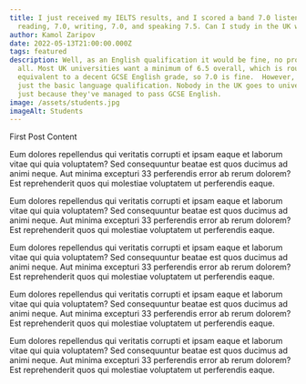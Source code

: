 ```yaml
---
title: I just received my IELTS results, and I scored a band 7.0 listening 6.5,
  reading, 7.0, writing, 7.0, and speaking 7.5. Can I study in the UK with this?
author: Kamol Zaripov
date: 2022-05-13T21:00:00.000Z
tags: featured
description: Well, as an English qualification it would be fine, no problem at
  all. Most UK universities want a minimum of 6.5 overall, which is roughly
  equivalent to a decent GCSE English grade, so 7.0 is fine.  However, that is
  just the basic language qualification. Nobody in the UK goes to university
  just because they've managed to pass GCSE English.
image: /assets/students.jpg
imageAlt: Students
---
```


First Post Content

Eum dolores repellendus qui veritatis corrupti et ipsam eaque et laborum vitae qui quia voluptatem? Sed consequuntur beatae est quos ducimus ad animi neque. Aut minima excepturi 33 perferendis error ab rerum dolorem? Est reprehenderit quos qui molestiae voluptatem ut perferendis eaque.

Eum dolores repellendus qui veritatis corrupti et ipsam eaque et laborum vitae qui quia voluptatem? Sed consequuntur beatae est quos ducimus ad animi neque. Aut minima excepturi 33 perferendis error ab rerum dolorem? Est reprehenderit quos qui molestiae voluptatem ut perferendis eaque.

Eum dolores repellendus qui veritatis corrupti et ipsam eaque et laborum vitae qui quia voluptatem? Sed consequuntur beatae est quos ducimus ad animi neque. Aut minima excepturi 33 perferendis error ab rerum dolorem? Est reprehenderit quos qui molestiae voluptatem ut perferendis eaque.

Eum dolores repellendus qui veritatis corrupti et ipsam eaque et laborum vitae qui quia voluptatem? Sed consequuntur beatae est quos ducimus ad animi neque. Aut minima excepturi 33 perferendis error ab rerum dolorem? Est reprehenderit quos qui molestiae voluptatem ut perferendis eaque.

Eum dolores repellendus qui veritatis corrupti et ipsam eaque et laborum vitae qui quia voluptatem? Sed consequuntur beatae est quos ducimus ad animi neque. Aut minima excepturi 33 perferendis error ab rerum dolorem? Est reprehenderit quos qui molestiae voluptatem ut perferendis eaque.
